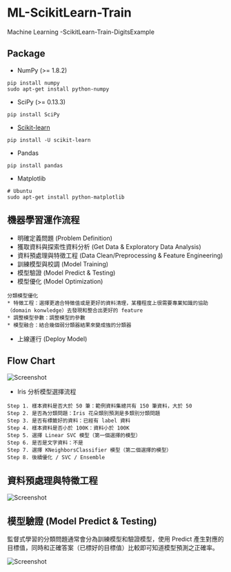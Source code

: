 # ML-ScikitLearn-Train
Machine Learning  -ScikitLearn-Train-DigitsExample

## Package
* NumPy (>= 1.8.2)
~~~
pip install numpy
sudo apt-get install python-numpy
~~~

* SciPy (>= 0.13.3)
~~~
pip install SciPy
~~~
* [Scikit-learn](http://scikit-learn.org/stable/user_guide.html)
~~~
pip install -U scikit-learn
~~~

* Pandas
~~~
pip install pandas
~~~
* Matplotlib
~~~
# Ubuntu 
sudo apt-get install python-matplotlib
~~~
## 機器學習運作流程
* 明確定義問題 (Problem Definition)
* 獲取資料與探索性資料分析 (Get Data & Exploratory Data Analysis)
* 資料預處理與特徵工程 (Data Clean/Preprocessing & Feature Engineering)
* 訓練模型與校調 (Model Training)
* 模型驗證 (Model Predict & Testing)
* 模型優化 (Model Optimization)
~~~
分類模型優化
* 特徵工程：選擇更適合特徵值或是更好的資料清理，某種程度上很需要專業知識的協助（domain konwledge）去發現和整合出更好的 feature
* 調整模型參數：調整模型的參數
* 模型融合：結合幾個弱分類器結果來變成強的分類器
~~~
* 上線運行 (Deploy Model)

## Flow Chart
![Screenshot](http://scikit-learn.org/stable/_static/ml_map.png)

* Iris 分析模型選擇流程
~~~
Step 1. 樣本資料是否大於 50 筆：範例資料集總共有 150 筆資料，大於 50
Step 2. 是否為分類問題：Iris 花朵類別預測是多類別分類問題
Step 3. 是否有標籤好的資料：已經有 label 資料
Step 4. 樣本資料是否小於 100K：資料小於 100K
Step 5. 選擇 Linear SVC 模型（第一個選擇的模型）
Step 6. 是否是文字資料：不是
Step 7. 選擇 KNeighborsClassifier 模型（第二個選擇的模型）
Step 8. 後續優化 / SVC / Ensemble
~~~
## 資料預處理與特徵工程
![Screenshot](https://happycoder.org/images/data-science101/scikit-learn/ml-pipeline.png)

## 模型驗證 (Model Predict & Testing)
監督式學習的分類問題通常會分為訓練模型和驗證模型，使用 Predict 產生對應的目標值，同時和正確答案（已標好的目標值）比較即可知道模型預測之正確率。

![Screenshot](https://happycoder.org/images/data-science101/scikit-learn/train-test-phase.png)

